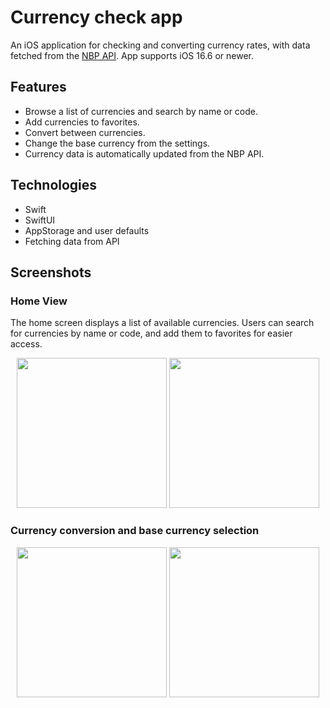 # Currency check app

An iOS application for checking and converting currency rates, with data fetched from the [NBP API](https://api.nbp.pl/en.html). App supports iOS 16.6 or newer.

## Features
- Browse a list of currencies and search by name or code.
- Add currencies to favorites.
- Convert between currencies.
- Change the base currency from the settings.
- Currency data is automatically updated from the NBP API.

## Technologies
- Swift
- SwiftUI
- AppStorage and user defaults
- Fetching data from API


## Screenshots

### Home View

The home screen displays a list of available currencies. Users can search for currencies by name or code, and add them to favorites for easier access.

<p align="center">
  <img src="https://github.com/user-attachments/assets/efcc5364-9ae0-477f-b0db-386b74be2391" width="240"/>
  <img src="https://github.com/user-attachments/assets/eb7badaa-f14e-4c8e-84af-ea902bfe2936" width="240"/>
</p>

### Currency conversion and base currency selection

<p align="center">
  <img src="https://github.com/user-attachments/assets/5d24d714-e4ad-4fbe-91dd-034ebda180b0" width="240"/>
  <img src="https://github.com/user-attachments/assets/e709f406-8a10-4f5c-a1fc-dde3050cc470" width="240"/>
</p>

